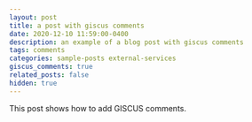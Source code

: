 ```yaml
---
layout: post
title: a post with giscus comments
date: 2020-12-10 11:59:00-0400
description: an example of a blog post with giscus comments
tags: comments
categories: sample-posts external-services
giscus_comments: true
related_posts: false
hidden: true
---
```


This post shows how to add GISCUS comments.

